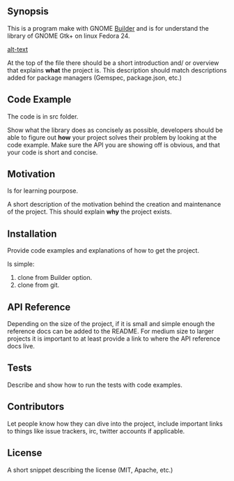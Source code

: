 ## Synopsis

This is a program make with GNOME [Builder](https://wiki.gnome.org/Apps/Builder) and is for understand the library of GNOME Gtk+ on linux Fedora 24.

[alt-text](images/foto1.png)

At the top of the file there should be a short introduction and/ or overview that explains **what** the project is. This description should match descriptions added for package managers (Gemspec, package.json, etc.)

## Code Example

The code is in src folder.

Show what the library does as concisely as possible, developers should be able to figure out **how** your project solves their problem by looking at the code example. Make sure the API you are showing off is obvious, and that your code is short and concise.

## Motivation

Is for learning pourpose.

A short description of the motivation behind the creation and maintenance of the project. This should explain **why** the project exists.

## Installation

Provide code examples and explanations of how to get the project.

Is simple:
 
1. clone from Builder option.
2. clone from git.

## API Reference

Depending on the size of the project, if it is small and simple enough the reference docs can be added to the README. For medium size to larger projects it is important to at least provide a link to where the API reference docs live.

## Tests

Describe and show how to run the tests with code examples.

## Contributors

Let people know how they can dive into the project, include important links to things like issue trackers, irc, twitter accounts if applicable.

## License

A short snippet describing the license (MIT, Apache, etc.)
